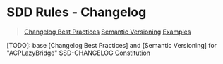 # SDD Rules - Changelog

> [Changelog Best Practices](sdd-rules/rules/changelog/keep-a-changelog-index.html.haml)
> [Semantic Versioning](sdd-rules/rules/changelog/semantic-versioning-2.0.0.md)
> [Examples](sdd-rules/rules/changelog/examples.md)

[TODO]: base [Changelog Best Practices] and [Semantic Versioning] for
        "ACPLazyBridge" SSD-CHANGELOG [Constitution](.specify/memory/constitution.md)
